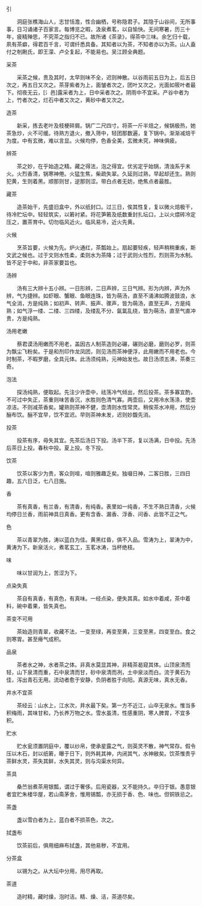 引

　　洞庭张樵海山人，志甘恬澹，性合幽栖，号称隐君子。其隐于山谷间，无所事事，日习诵诸子百家言。每博览之暇，汲泉煮茗，以自愉快。无间寒暑，历三十年，疲精殚思，不究茶之指归不已。故所诸《茶录》，得茶中三味。余乞归十载，夙有茶癖，得君百千言，可谓纤悉具备。其知者以为茶，不知者亦以为茶。山人盍付之剞劂氏，即王濛、卢仝复起，不能易也。吴江顾全典题。

采茶

　　采茶之候，贵及其时，太早则味不全，迟则神散。以谷雨前五日为上，后五日次之，再五日又次之。茶芽紫者为上，面皱者次之，团叶又次之，光面如筱叶者最下。彻夜无云，[氵邑]露采者为上，日中采者次之。阴雨中不宜采。产谷中者为上，竹者次之，烂石中者又次之，黄砂中者又次之。

造茶

　　新采，拣去老叶及枝梗碎屑。锅广二尺四寸。将茶一斤半焙之，候锅极热，她茶急炒，火不可缓。待熟方退火，撤入筛中，轻团那数遍，复下锅中。渐渐减焙干为度。中有玄微，难以言显。火候均停，色香全美，玄微未究，神味俱疲。

辨茶

　　茶之妙，在乎始造之精。藏之得法，泡之得宜。优劣定乎始锅，清浊系乎末火。火烈香清，锅寒神倦。火猛生焦，柴疏失翠。久延则过熟，早起却还生。熟则犯黄，生则着黑。顺那则甘，逆那则涩。带白点者无妨，绝焦点者最胜。

藏茶

　　造茶始干，先盛旧盒中，外以纸封口。过三日，俟其性复，复以微火焙极干，待冷贮坛中。轻轻筑实，以箬衬紧。将花笋箬及纸数重封扎坛口，上以火煨砖冷定压之，置茶育中。切勿临风近火。临风易冷，近火先黄。

火候

　　烹茶旨要，火候为先。炉火通红，茶瓢始上。扇起要轻疾，轻声稍稍重疾，斯文武之候也。过于文则水性柔，柔则水为茶降；过于武则火性烈，烈则茶为水制。皆不足于中和，非茶家要旨也。

汤辨

　　汤有三大辨十五小辨。一日形辨，二日声辨，三日气辨。形为内辨，声为外辨，气为捷辨。如虾眼、蟹眼、鱼眼连珠，皆为萌汤，直至不涌沸如腾波鼓浪，水气全消，方是纯熟；如初声、转声、振声、骤声，皆为萌汤，直至无声，方是纯熟；如气浮一缕、二缕、三四缕，及缕乱不分、氤氲乱绕，皆为萌汤，直至气直冲贵，方是纯熟。

汤用老嫩

　　蔡君谟汤用嫩而不用老，盖因古人制茶造则必碾，碾则必磨，磨则必罗，则茶为飘尘飞粉矣。于是和剂印作龙凤团，则见汤而茶神便浮，此用嫩而不用老也。今时制茶，不暇罗磨，全具元体。此汤须纯熟，元神始发也。故日汤须五沸，茶奏三奇。

泡法

　　探汤纯熟，便取起。先注少许壶中，祛荡冷气倾出，然后投茶。茶多寡宜酌，不可过中失正，茶重则味苦香沉，水胜则色清气寡。两壶后，又用冷水荡涤，使壶凉洁。不则减茶香矣。罐熟则茶神不健，壶清则水性常灵。稍俟茶水冲用，然后分酾布饮。酾不宜早，饮不宜迟。早则茶神未发，迟则妙馥先消。

投茶

　　投茶有序，毋失其宜。先茶后汤日下投。汤半下茶，复以汤满，日中投。先汤后茶日上投。春秋中投。夏上投。冬下投。

饮茶

　　饮茶以客少为贵，客众则喧，喧则雅趣乏矣。独啜日神，二客日胜，三四日趣，五六日泛，七八日施。

香

　　茶有真香，有兰香，有清香，有纯香。表里如一纯香，不生不熟日清香，火候均停日兰香，雨前神具日真香。更有含香、漏香、浮香、问香、此皆不正之气。

色

　　茶以青翠为胜，涛以蓝白为佳。黄黑红昏，俱不入品。雪涛为上，翠涛为中，黄涛为下。新泉活火，煮茗玄工，玉茗冰涛，当杯绝枝。

味

　　味以甘润为上，苦涩为下。

点染失真

　　茶自有真香，有真色，有真味。一经点染，便失其真。如水中着咸，茶中着料，碗中着果，皆失真也。

茶变不可用

　　茶始造则青翠，收藏不法，一变至绿，再变至黄，三变至黑，四变至白。食之则寒胃。甚至瘠气成积。

品泉

　　茶者水之神，水者茶之体。非真水莫显其神，非精茶曷窥其体。山顶泉清而轻，山下泉清而重，石中泉清而甘，砂中泉清而冽，土中泉淡而白。流于黄石为佳，泻出青石无用。流动者愈于安静，负阴者胜于向阳。真源无味，真水无香。

井水不宜茶

　　茶经云：山水上，江水次，井水最下矣。第一方不近江，山卒无泉水。惟当多积梅雨，其味甘和，乃长养万物之水。雪水虽清，性感重阴，寒人脾胃，不宜多积。

贮水

　　贮水瓮须置阴庭中，覆以纱帛，使承星露之气，则英灵不散，神气常存。假令压以木石，封以纸箬，曝于日下，则外耗其神，内闭其气，水神敝矣。饮茶惟贵乎茶鲜水灵，茶失其鲜，水失其灵，则与沟渠水何异。

茶具

　　桑苎翁煮茶用银瓢，谓过于奢侈。后用瓷器，又不能持久。卒归于银。愚意银者宜贮朱楼华屋，若山斋茅舍，惟用锡瓢，亦无损于香、色、味也。但铜铁忌之。

茶盏

　　盏以雪白者为上，蓝白者不损茶色，次之。

拭盏布

　　饮茶前后，俱用细麻布拭盏，其他易秽，不宜用。

分茶盒

　　以锡为之。从大坛中分用，用尽再取。

茶道

　　造时精，藏时燥，泡时洁。精、燥、洁，茶道尽矣。
